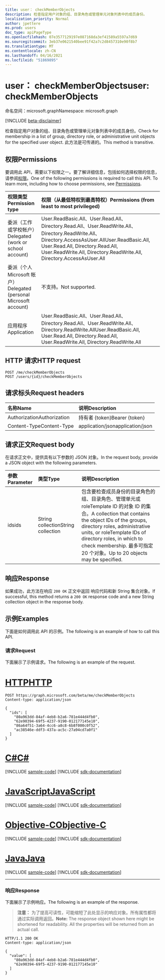 ```yaml
---
title: user： checkMemberObjects
description: 检查指定用户对象的组、目录角色或管理单元对象列表中的成员身份。
localization_priority: Normal
author: jpettere
ms.prod: users
doc_type: apiPageType
ms.openlocfilehash: 07e3577129197e087168da3ef41589a5597a7d69
ms.sourcegitcommit: 3eb37e0621540bee91f42a7c2d8457310e90f8b7
ms.translationtype: MT
ms.contentlocale: zh-CN
ms.lasthandoff: 04/16/2021
ms.locfileid: "51869895"
---
```

# <a name="user-checkmemberobjects"></a><span data-ttu-id="923c8-103">user： checkMemberObjects</span><span class="sxs-lookup"><span data-stu-id="923c8-103">user: checkMemberObjects</span></span>

<span data-ttu-id="923c8-104">命名空间：microsoft.graph</span><span class="sxs-lookup"><span data-stu-id="923c8-104">Namespace: microsoft.graph</span></span>

[!INCLUDE [beta-disclaimer](../../includes/beta-disclaimer.md)]

<span data-ttu-id="923c8-105">检查指定用户对象的组、目录角色或管理单元对象列表中的成员身份。</span><span class="sxs-lookup"><span data-stu-id="923c8-105">Check for membership in a list of group, directory role, or administrative unit objects for the specified user object.</span></span> <span data-ttu-id="923c8-106">此方法是可传递的。</span><span class="sxs-lookup"><span data-stu-id="923c8-106">This method is transitive.</span></span>

## <a name="permissions"></a><span data-ttu-id="923c8-107">权限</span><span class="sxs-lookup"><span data-stu-id="923c8-107">Permissions</span></span>

<span data-ttu-id="923c8-p102">要调用此 API，需要以下权限之一。要了解详细信息，包括如何选择权限的信息，请参阅[权限](/graph/permissions-reference)。</span><span class="sxs-lookup"><span data-stu-id="923c8-p102">One of the following permissions is required to call this API. To learn more, including how to choose permissions, see [Permissions](/graph/permissions-reference).</span></span>

| <span data-ttu-id="923c8-110">权限类型</span><span class="sxs-lookup"><span data-stu-id="923c8-110">Permission type</span></span>                        | <span data-ttu-id="923c8-111">权限（从最低特权到最高特权）</span><span class="sxs-lookup"><span data-stu-id="923c8-111">Permissions (from least to most privileged)</span></span> |
|:---------------------------------------|:--------------------------------------------|
| <span data-ttu-id="923c8-112">委派（工作或学校帐户）</span><span class="sxs-lookup"><span data-stu-id="923c8-112">Delegated (work or school account)</span></span>     | <span data-ttu-id="923c8-113">User.ReadBasic.All、User.Read.All、Directory.Read.All、User.ReadWrite.All、Directory.ReadWrite.All、Directory.AccessAsUser.All</span><span class="sxs-lookup"><span data-stu-id="923c8-113">User.ReadBasic.All, User.Read.All, Directory.Read.All, User.ReadWrite.All, Directory.ReadWrite.All, Directory.AccessAsUser.All</span></span>  |
| <span data-ttu-id="923c8-114">委派（个人 Microsoft 帐户）</span><span class="sxs-lookup"><span data-stu-id="923c8-114">Delegated (personal Microsoft account)</span></span> | <span data-ttu-id="923c8-115">不支持。</span><span class="sxs-lookup"><span data-stu-id="923c8-115">Not supported.</span></span> |
| <span data-ttu-id="923c8-116">应用程序</span><span class="sxs-lookup"><span data-stu-id="923c8-116">Application</span></span>                            | <span data-ttu-id="923c8-117">User.ReadBasic.All、User.Read.All、Directory.Read.All、User.ReadWrite.All、Directory.ReadWrite.All</span><span class="sxs-lookup"><span data-stu-id="923c8-117">User.ReadBasic.All, User.Read.All, Directory.Read.All, User.ReadWrite.All, Directory.ReadWrite.All</span></span> |

## <a name="http-request"></a><span data-ttu-id="923c8-118">HTTP 请求</span><span class="sxs-lookup"><span data-stu-id="923c8-118">HTTP request</span></span>

<!-- { "blockType": "ignored" } -->

```http
POST /me/checkMemberObjects
POST /users/{id}/checkMemberObjects
```

## <a name="request-headers"></a><span data-ttu-id="923c8-119">请求标头</span><span class="sxs-lookup"><span data-stu-id="923c8-119">Request headers</span></span>

| <span data-ttu-id="923c8-120">名称</span><span class="sxs-lookup"><span data-stu-id="923c8-120">Name</span></span>          | <span data-ttu-id="923c8-121">说明</span><span class="sxs-lookup"><span data-stu-id="923c8-121">Description</span></span>   |
|:--------------|:--------------|
| <span data-ttu-id="923c8-122">Authorization</span><span class="sxs-lookup"><span data-stu-id="923c8-122">Authorization</span></span> | <span data-ttu-id="923c8-123">持有者 {token}</span><span class="sxs-lookup"><span data-stu-id="923c8-123">Bearer {token}</span></span> |
| <span data-ttu-id="923c8-124">Content-Type</span><span class="sxs-lookup"><span data-stu-id="923c8-124">Content-Type</span></span>  | <span data-ttu-id="923c8-125">application/json</span><span class="sxs-lookup"><span data-stu-id="923c8-125">application/json</span></span> |

## <a name="request-body"></a><span data-ttu-id="923c8-126">请求正文</span><span class="sxs-lookup"><span data-stu-id="923c8-126">Request body</span></span>

<span data-ttu-id="923c8-127">在请求正文中，提供具有以下参数的 JSON 对象。</span><span class="sxs-lookup"><span data-stu-id="923c8-127">In the request body, provide a JSON object with the following parameters.</span></span>

| <span data-ttu-id="923c8-128">参数</span><span class="sxs-lookup"><span data-stu-id="923c8-128">Parameter</span></span>    | <span data-ttu-id="923c8-129">类型</span><span class="sxs-lookup"><span data-stu-id="923c8-129">Type</span></span>        | <span data-ttu-id="923c8-130">说明</span><span class="sxs-lookup"><span data-stu-id="923c8-130">Description</span></span> |
|:-------------|:------------|:------------|
|<span data-ttu-id="923c8-131">ids</span><span class="sxs-lookup"><span data-stu-id="923c8-131">ids</span></span>|<span data-ttu-id="923c8-132">String collection</span><span class="sxs-lookup"><span data-stu-id="923c8-132">String collection</span></span>|<span data-ttu-id="923c8-133">包含要检查成员身份的目录角色的组、目录角色、管理单元或 roleTemplate ID 的对象 ID 的集合。</span><span class="sxs-lookup"><span data-stu-id="923c8-133">A collection that contains the object IDs of the groups, directory roles, administrative units, or roleTemplate IDs of directory roles, in which to check membership.</span></span> <span data-ttu-id="923c8-134">最多可指定 20 个对象。</span><span class="sxs-lookup"><span data-stu-id="923c8-134">Up to 20 objects may be specified.</span></span>|

## <a name="response"></a><span data-ttu-id="923c8-135">响应</span><span class="sxs-lookup"><span data-stu-id="923c8-135">Response</span></span>

<span data-ttu-id="923c8-136">如果成功，此方法在响应 `200 OK` 正文中返回 响应代码和新 String 集合对象。</span><span class="sxs-lookup"><span data-stu-id="923c8-136">If successful, this method returns a `200 OK` response code and a new String collection object in the response body.</span></span>

## <a name="examples"></a><span data-ttu-id="923c8-137">示例</span><span class="sxs-lookup"><span data-stu-id="923c8-137">Examples</span></span>

<span data-ttu-id="923c8-138">下面是如何调用此 API 的示例。</span><span class="sxs-lookup"><span data-stu-id="923c8-138">The following is an example of how to call this API.</span></span>

### <a name="request"></a><span data-ttu-id="923c8-139">请求</span><span class="sxs-lookup"><span data-stu-id="923c8-139">Request</span></span>

<span data-ttu-id="923c8-140">下面展示了示例请求。</span><span class="sxs-lookup"><span data-stu-id="923c8-140">The following is an example of the request.</span></span>

# <a name="http"></a>[<span data-ttu-id="923c8-141">HTTP</span><span class="sxs-lookup"><span data-stu-id="923c8-141">HTTP</span></span>](#tab/http)
<!-- {
  "blockType": "request",
  "name": "user_checkmemberobjects"
}-->

```http
POST https://graph.microsoft.com/beta/me/checkMemberObjects
Content-type: application/json

{
  "ids": [
    "80a963dd-84af-4eb8-b2a6-781e444d4fb0",
    "62e90394-69f5-4237-9190-012177145e10",
    "86a64f51-3a64-4cc6-a8c8-6b8f000c0f52",
    "ac38546e-ddf3-437a-ac5c-27a94cd7a0f1"
  ]
}
```
# <a name="c"></a>[<span data-ttu-id="923c8-142">C#</span><span class="sxs-lookup"><span data-stu-id="923c8-142">C#</span></span>](#tab/csharp)
[!INCLUDE [sample-code](../includes/snippets/csharp/user-checkmemberobjects-csharp-snippets.md)]
[!INCLUDE [sdk-documentation](../includes/snippets/snippets-sdk-documentation-link.md)]

# <a name="javascript"></a>[<span data-ttu-id="923c8-143">JavaScript</span><span class="sxs-lookup"><span data-stu-id="923c8-143">JavaScript</span></span>](#tab/javascript)
[!INCLUDE [sample-code](../includes/snippets/javascript/user-checkmemberobjects-javascript-snippets.md)]
[!INCLUDE [sdk-documentation](../includes/snippets/snippets-sdk-documentation-link.md)]

# <a name="objective-c"></a>[<span data-ttu-id="923c8-144">Objective-C</span><span class="sxs-lookup"><span data-stu-id="923c8-144">Objective-C</span></span>](#tab/objc)
[!INCLUDE [sample-code](../includes/snippets/objc/user-checkmemberobjects-objc-snippets.md)]
[!INCLUDE [sdk-documentation](../includes/snippets/snippets-sdk-documentation-link.md)]

# <a name="java"></a>[<span data-ttu-id="923c8-145">Java</span><span class="sxs-lookup"><span data-stu-id="923c8-145">Java</span></span>](#tab/java)
[!INCLUDE [sample-code](../includes/snippets/java/user-checkmemberobjects-java-snippets.md)]
[!INCLUDE [sdk-documentation](../includes/snippets/snippets-sdk-documentation-link.md)]

---


### <a name="response"></a><span data-ttu-id="923c8-146">响应</span><span class="sxs-lookup"><span data-stu-id="923c8-146">Response</span></span>

<span data-ttu-id="923c8-147">下面展示了示例响应。</span><span class="sxs-lookup"><span data-stu-id="923c8-147">The following is an example of the response.</span></span> 

><span data-ttu-id="923c8-p104">**注意：** 为了提高可读性，可能缩短了此处显示的响应对象。所有属性都将通过实际调用返回。</span><span class="sxs-lookup"><span data-stu-id="923c8-p104">**Note:** The response object shown here might be shortened for readability. All the properties will be returned from an actual call.</span></span>

<!-- {
  "blockType": "response",
  "truncated": true,
  "@odata.type": "String",
  "isCollection": true
} -->

```http
HTTP/1.1 200 OK
Content-type: application/json

{
  "value": [
    "80a963dd-84af-4eb8-b2a6-781e444d4fb0", 
    "62e90394-69f5-4237-9190-012177145e10"
  ]
}
```

<!-- uuid: 16cd6b66-4b1a-43a1-adaf-3a886856ed98
2019-02-04 14:57:30 UTC -->
<!-- {
  "type": "#page.annotation",
  "description": "user: checkMemberObjects",
  "keywords": "",
  "section": "documentation",
  "tocPath": ""
}-->



